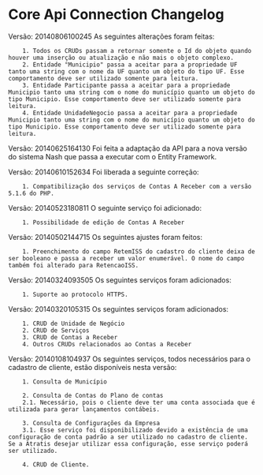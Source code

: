 ﻿# Core Api Connection Changelog

Versão: 20140806100245
    As seguintes alterações foram feitas:
    
        1. Todos os CRUDs passam a retornar somente o Id do objeto quando houver uma inserção ou atualização e não mais o objeto complexo.
        2. Entidade "Municipio" passa a aceitar para a propriedade UF tanto uma string com o nome da UF quanto um objeto do tipo UF. Esse comportamento deve ser utilizado somente para leitura.
        3. Entidade Participante passa a aceitar para a propriedade Municipio tanto uma string com o nome do município quanto um objeto do tipo Municipio. Esse comportamento deve ser utilizado somente para leitura.
        4. Entidade UnidadeNegocio passa a aceitar para a propriedade Municipio tanto uma string com o nome do município quanto um objeto do tipo Municipio. Esse comportamento deve ser utilizado somente para leitura.

Versão: 20140625164130
    Foi feita a adaptação da API para a nova versão do sistema Nash que passa a executar com o Entity Framework.
    
Versão: 20140610152634
    Foi liberada a seguinte correção:
    
        1. Compatibilização dos serviços de Contas A Receber com a versão 5.1.6 do PHP.

Versão: 20140523180811
    O seguinte serviço foi adicionado:
    
        1. Possibilidade de edição de Contas A Receber

Versão: 20140502144715
    Os seguintes ajustes foram feitos:
    
        1. Preenchimento do campo RetemISS do cadastro do cliente deixa de ser booleano e passa a receber um valor enumerável. O nome do campo também foi alterado para RetencaoISS.

Versão: 20140324093505
    Os seguintes serviços foram adicionados:
    
        1. Suporte ao protocolo HTTPS.

Versão: 20140320105315
    Os seguintes serviços foram adicionados:
    
        1. CRUD de Unidade de Negócio
        2. CRUD de Serviços
        3. CRUD de Contas a Receber
        4. Outros CRUDs relacionados ao Contas a Receber

Versão: 20140108104937
	Os seguintes serviços, todos necessários para o cadastro de cliente, estão disponíveis nesta versão:
	
		1. Consulta de Município

		2. Consulta de Contas do Plano de contas
		2.1. Necessário, pois o cliente deve ter uma conta associada que é utilizada para gerar lançamentos contábeis.

		3. Consulta de Configurações da Empresa
		3.1. Esse serviço foi disponibilizado devido a existência de uma configuração de conta padrão a ser utilizado no cadastro de cliente. Se a Atratis desejar utilizar essa configuração, esse serviço poderá ser utilizado.

		4. CRUD de Cliente.

